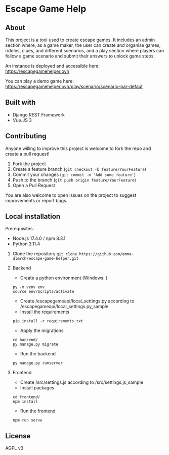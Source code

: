 # Escape Game Help

## About

This project is a tool used to create escape games. It includes an admin section where, as a game maker, the user can create and organise games, riddles, clues, and different scenarios, and
a play section where players can follow a game scenario and submit their answers to unlock game steps.

An instance is deployed and accessible here:
https://escapegamehelper.ovh 

You can play a demo game here: https://escapegamehelper.ovh/play/scenario/scenario-par-defaut

## Built with
* Django REST Framework
* Vue.JS 3

## Contributing

Anyone willing to improve this project is welcome to fork the repo and create a pull request!

1. Fork the project
2. Create a feature branch (`git checkout -b feature/YourFeature`)
3. Commit your changes (`git commit -m 'Add some feature'`)
4. Push to the branch (`git push origin feature/YourFeature`)
5. Open a Pull Request

You are also welcome to open issues on the project to suggest improvements or report bugs.

## Local installation 

Prerequisites:
- Node.js 17.4.0 / npm 8.3.1
- Python 3.11.4

1. Clone the repository
`git clone https://github.com/emma-dlmrch/escape-game-helper.git`

2. Backend
    - Create a python environment
    (Windows: )
    ```
    py -m venv env
    source env/Scripts/activate
    ```
    - Create /escapegameapi/local_settings.py according to /escapegameapi/local_settings.py_sample
    - Install the requirements
    ```
    pip install -r requirements.txt
    ```
    - Apply the migrations
    ```
    cd backend/
    py manage.py migrate
    ```
    - Run the backend
    ```
    py manage.py runserver
    ```

3. Frontend
    - Create /src/settings.js according to /src/settings.js_sample
    - Install packages
    ```
    cd frontend/
    npm install
    ```
    - Run the frontend
    ```
    npm run serve
    ```

## License

AGPL v3


